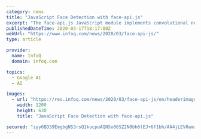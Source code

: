 ```yaml
---
category: news
title: "JavaScript Face Detection with face-api.js"
excerpt: "The face-api.js JavaScript module implements convolutional neural networks to solve for face detection and recognition of faces and face landmarks. The face-api.js leverages TensorFlow.js and is optimized for the desktop and mobile web. As explained by face-api.js creator Vincent Mühler, face recognition with deep learning is a detailed ..."
publishedDateTime: 2020-03-17T18:17:00Z
webUrl: "https://www.infoq.com/news/2020/03/face-api-js/"
type: article

provider:
  name: InfoQ
  domain: infoq.com

topics:
  - Google AI
  - AI

images:
  - url: "https://res.infoq.com/news/2020/03/face-api-js/en/headerimage/faceapi-1584401193144.jpg"
    width: 1200
    height: 630
    title: "JavaScript Face Detection with face-api.js"

secured: "zyy6BD39EmgbgNS3rsQ1kucpuAQNSo06SZ2N8bh6lEJ+6f1bh/AA4jLEV0amzCCEi4Z83/uYMLMC44gds+Utz5L9zXC9APQzEf9+o5Nve/0H0aZrkwSazynksf9GR4NYFDUKe4K+agflqqNBaFOACajYTzhvwvJduc42L20BjrW0gR5SshJ9/ZZ8vepYVZ71JoXBstCVI7iYk+0ZUgCVgCTbwKq7fpgLM7Dcq/krQXWScXugEErEyZJZzve7U65vxMKmLKIwfC/8TpF/HYMcutqAqJ2Cy2NCxZAOXTgk9uzwq1G5e9rYeA0GAK4Na/RU;m7WBtblFMPf7OTw7lITs5w=="
---
```


